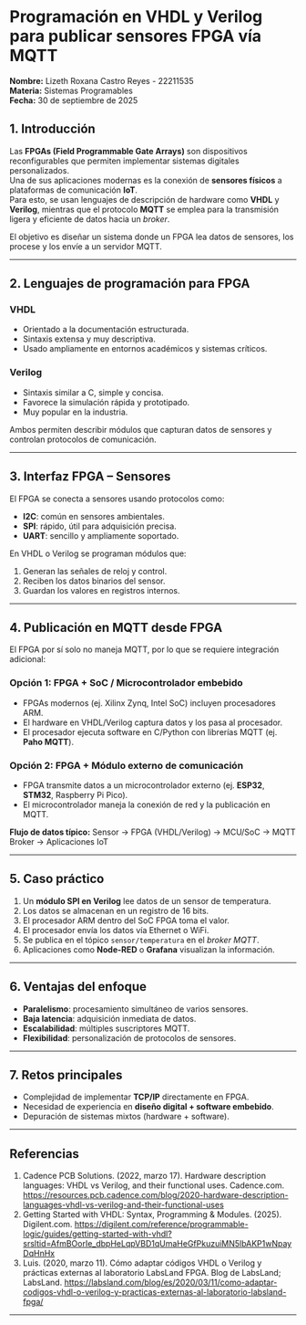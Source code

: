 # Programación en VHDL y Verilog para publicar sensores FPGA vía MQTT

**Nombre:** Lizeth Roxana Castro Reyes - 22211535  
**Materia:** Sistemas Programables  
**Fecha:** 30 de septiembre de 2025 

## 1. Introducción
Las **FPGAs (Field Programmable Gate Arrays)** son dispositivos reconfigurables que permiten implementar sistemas digitales personalizados.  
Una de sus aplicaciones modernas es la conexión de **sensores físicos** a plataformas de comunicación **IoT**.  
Para esto, se usan lenguajes de descripción de hardware como **VHDL** y **Verilog**, mientras que el protocolo **MQTT** se emplea para la transmisión ligera y eficiente de datos hacia un *broker*.

El objetivo es diseñar un sistema donde un FPGA lea datos de sensores, los procese y los envíe a un servidor MQTT.

---

## 2. Lenguajes de programación para FPGA

### VHDL
- Orientado a la documentación estructurada.  
- Sintaxis extensa y muy descriptiva.  
- Usado ampliamente en entornos académicos y sistemas críticos.  

### Verilog
- Sintaxis similar a C, simple y concisa.  
- Favorece la simulación rápida y prototipado.  
- Muy popular en la industria.  

Ambos permiten describir módulos que capturan datos de sensores y controlan protocolos de comunicación.

---

## 3. Interfaz FPGA – Sensores
El FPGA se conecta a sensores usando protocolos como:  
- **I2C**: común en sensores ambientales.  
- **SPI**: rápido, útil para adquisición precisa.  
- **UART**: sencillo y ampliamente soportado.  

En VHDL o Verilog se programan módulos que:  
1. Generan las señales de reloj y control.  
2. Reciben los datos binarios del sensor.  
3. Guardan los valores en registros internos.  

---

## 4. Publicación en MQTT desde FPGA

El FPGA por sí solo no maneja MQTT, por lo que se requiere integración adicional:

### Opción 1: FPGA + SoC / Microcontrolador embebido
- FPGAs modernos (ej. Xilinx Zynq, Intel SoC) incluyen procesadores ARM.  
- El hardware en VHDL/Verilog captura datos y los pasa al procesador.  
- El procesador ejecuta software en C/Python con librerías MQTT (ej. **Paho MQTT**).  

### Opción 2: FPGA + Módulo externo de comunicación
- FPGA transmite datos a un microcontrolador externo (ej. **ESP32**, **STM32**, Raspberry Pi Pico).  
- El microcontrolador maneja la conexión de red y la publicación en MQTT.  

**Flujo de datos típico:**
Sensor → FPGA (VHDL/Verilog) → MCU/SoC → MQTT Broker → Aplicaciones IoT

---

## 5. Caso práctico
1. Un **módulo SPI en Verilog** lee datos de un sensor de temperatura.  
2. Los datos se almacenan en un registro de 16 bits.  
3. El procesador ARM dentro del SoC FPGA toma el valor.  
4. El procesador envía los datos vía Ethernet o WiFi.  
5. Se publica en el tópico `sensor/temperatura` en el *broker MQTT*.  
6. Aplicaciones como **Node-RED** o **Grafana** visualizan la información.  

---

## 6. Ventajas del enfoque
- **Paralelismo**: procesamiento simultáneo de varios sensores.  
- **Baja latencia**: adquisición inmediata de datos.  
- **Escalabilidad**: múltiples suscriptores MQTT.  
- **Flexibilidad**: personalización de protocolos de sensores.  

---

## 7. Retos principales
- Complejidad de implementar **TCP/IP** directamente en FPGA.  
- Necesidad de experiencia en **diseño digital + software embebido**.  
- Depuración de sistemas mixtos (hardware + software).  

---

## Referencias
1. Cadence PCB Solutions. (2022, marzo 17). Hardware description languages: VHDL vs Verilog, and their functional uses. Cadence.com. https://resources.pcb.cadence.com/blog/2020-hardware-description-languages-vhdl-vs-verilog-and-their-functional-uses
2. Getting Started with VHDL: Syntax, Programming & Modules. (2025). Digilent.com. https://digilent.com/reference/programmable-logic/guides/getting-started-with-vhdl?srsltid=AfmBOorIe_dbpHeLqpVBD1qUmaHeGfPkuzuiMN5lbAKP1wNpayDqHnHx
3. Luis. (2020, marzo 11). Cómo adaptar códigos VHDL o Verilog y prácticas externas al laboratorio LabsLand FPGA. Blog de LabsLand; LabsLand. https://labsland.com/blog/es/2020/03/11/como-adaptar-codigos-vhdl-o-verilog-y-practicas-externas-al-laboratorio-labsland-fpga/

---
